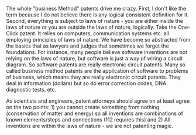 
The whole "business Method" patents drive me crazy. First, I don't like the term because I do not believe there is any logical consistent definition for it. Second, everything is subject to laws of nature - you are either inside the laws of nature or you are outside the laws of nature, logically. Take the One-Click patent. It relies on computers, communication systems etc. all employing principles of laws of nature. We have become so abstracted from the basics that as lawyers and judges that sometimes we forget the foundations. For instance, many people believe software inventions are not relying on the laws of nature, but software is just a way of wiring a circuit diagram. So software patents are really electronic circuit patents. Many so called business method patents are the application of software to problems of business, which means they are really electronic circuit patents. They deal in information (dollars) but so do error correction codes, DNA diagnostic tests, etc.

As scientists and engineers, patent attorneys should agree on at least agree on the two points: 1) you cannot create something from nothing (conservation of matter and energy) so all inventions are combinations of known elements/steps and connections (112 requires this) and 2) All inventions are within the laws of nature - we are not patenting magic.